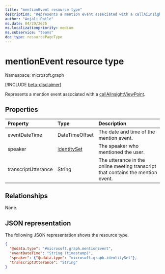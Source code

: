 ```yaml
---
title: "mentionEvent resource type"
description: "Represents a mention event associated with a callAiInsightViewPoint."
author: "Anjali-Patle"
ms.date: 04/29/2025
ms.localizationpriority: medium
ms.subservice: "teams"
doc_type: resourcePageType
---
```


# mentionEvent resource type

Namespace: microsoft.graph

[!INCLUDE [beta-disclaimer](../../includes/beta-disclaimer.md)]

Represents a mention event associated with a [callAiInsightViewPoint](callaiinsightviewpoint.md).

## Properties
|Property|Type|Description|
|:---|:---|:---|
|eventDateTime|DateTimeOffset|The date and time of the mention event.|
|speaker|[identitySet](identityset.md)|The speaker who mentioned the user.|
|transcriptUtterance|String|The utterance in the online meeting transcript that contains the mention event.|

## Relationships
None.

## JSON representation
The following JSON representation shows the resource type.
<!-- {
  "blockType": "resource",
  "@odata.type": "microsoft.graph.mentionEvent"
}
-->
``` json
{
  "@odata.type": "#microsoft.graph.mentionEvent",
  "eventDateTime": "String (timestamp)",
  "speaker": {"@odata.type": "microsoft.graph.identitySet"},
  "transcriptUtterance": "String"
}
```

